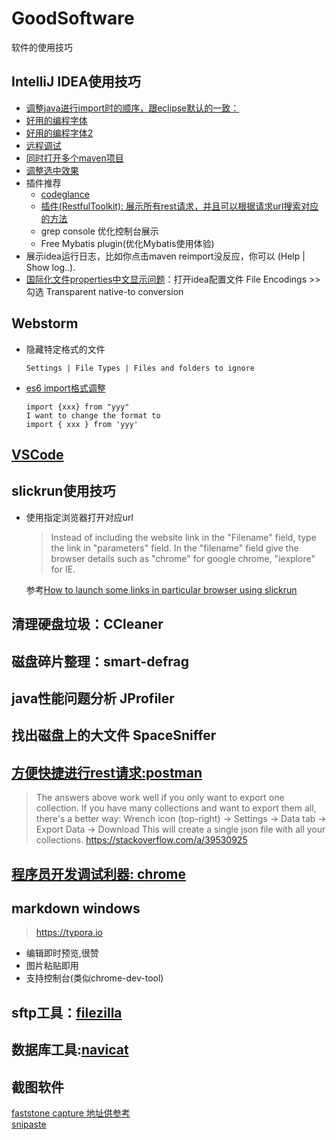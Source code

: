 # GoodSoftware
软件的使用技巧

## IntelliJ IDEA使用技巧
- [调整java进行import时的顺序，跟eclipse默认的一致：](https://stackoverflow.com/a/17194980/6182927)
- [好用的编程字体](https://github.com/yakumioto/YaHei-Consolas-Hybrid-1.12)
- [好用的编程字体2](https://github.com/tonsky/FiraCode)
- [远程调试](http://lohasle.iteye.com/blog/1866139)
- [同时打开多个maven项目](https://stackoverflow.com/a/14637761/6182927)
- [调整选中效果](https://stackoverflow.com/a/26352646/6182927)
- 插件推荐 
  - [codeglance](https://plugins.jetbrains.com/plugin/7275-codeglance)
  - [插件(RestfulToolkit): 展示所有rest请求，并且可以根据请求url搜索对应的方法](https://plugins.jetbrains.com/plugin/10292-restfultoolkit)
  - grep console 优化控制台展示
  - Free Mybatis plugin(优化Mybatis使用体验)
- 展示idea运行日志，比如你点击maven reimport没反应，你可以 (Help | Show log..).
- [国际化文件properties中文显示问题](https://my.oschina.net/LevelCoder/blog/1625594)：打开idea配置文件 File Encodings >> 勾选 Transparent native-to conversion

## Webstorm
- 隐藏特定格式的文件
    ```
    Settings | File Types | Files and folders to ignore
    ```
- [es6 import格式调整](https://stackoverflow.com/a/41143964)  
    ```
    import {xxx} from "yyy"
    I want to change the format to
    import { xxx } from 'yyy'
    ```
    
    

## [VSCode](./vscode.md)

## slickrun使用技巧
- 使用指定浏览器打开对应url  
   > Instead of including the website link in the "Filename" field, type the link in "parameters" field. In the "filename" field give the browser details such as "chrome" for google chrome, "iexplore" for IE.    
   
   参考[How to launch some links in particular browser using slickrun](https://stackoverflow.com/a/6545239/6182927)  

## 清理硬盘垃圾：CCleaner

## 磁盘碎片整理：smart-defrag
## java性能问题分析  JProfiler
## 找出磁盘上的大文件  SpaceSniffer
## [方便快捷进行rest请求:postman](./bag/postman.md)

> The answers above work well if you only want to export one collection.
> If you have many collections and want to export them all, there's a better way:
> Wrench icon (top-right) -> Settings -> Data tab -> Export Data -> Download
> This will create a single json file with all your collections.
> https://stackoverflow.com/a/39530925

## [程序员开发调试利器: chrome](./bag/chrome.md)

## markdown windows
> https://typora.io
- 编辑即时预览,很赞
- 图片粘贴即用
- 支持控制台(类似chrome-dev-tool)

## sftp工具：[filezilla](https://filezilla-project.org/)

## 数据库工具:[navicat](https://www.navicat.com/en/)

## 截图软件

[faststone capture 地址供参考](https://faststone-capture.en.softonic.com/)  
[snipaste](https://www.snipaste.com/)  

